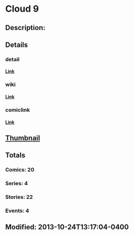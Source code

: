 # Cloud 9
## Description: 
## Details
### detail
#### [Link](http://marvel.com/characters/441/cloud_9?utm_campaign=apiRef&utm_source=225578a89fc76f3d20fbffda5d17a88d)
### wiki
#### [Link](http://marvel.com/universe/Cloud_9_(Abigail_Boylen)?utm_campaign=apiRef&utm_source=225578a89fc76f3d20fbffda5d17a88d)
### comiclink
#### [Link](http://marvel.com/comics/characters/1010823/cloud_9?utm_campaign=apiRef&utm_source=225578a89fc76f3d20fbffda5d17a88d)
## [Thumbnail](http://i.annihil.us/u/prod/marvel/i/mg/6/80/526955ef00db6.jpg)
## Totals
### Comics: 20
### Series: 4
### Stories: 22
### Events: 4
## Modified: 2013-10-24T13:17:04-0400